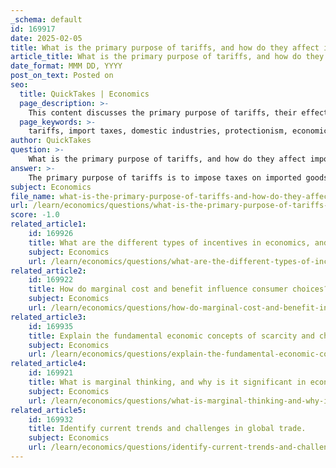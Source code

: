 ```yaml
---
_schema: default
id: 169917
date: 2025-02-05
title: What is the primary purpose of tariffs, and how do they affect import and export activities?
article_title: What is the primary purpose of tariffs, and how do they affect import and export activities?
date_format: MMM DD, YYYY
post_on_text: Posted on
seo:
  title: QuickTakes | Economics
  page_description: >-
    This content discusses the primary purpose of tariffs, their effects on import and export activities, and the broader economic implications, including inflation, job losses, and altered trade relationships.
  page_keywords: >-
    tariffs, import taxes, domestic industries, protectionism, economic functions, consumer prices, demand reduction, export impact, trade wars, inflation, supply chain disruptions, international relations, trade agreements, global trade dynamics
author: QuickTakes
question: >-
    What is the primary purpose of tariffs, and how do they affect import and export activities?
answer: >-
    The primary purpose of tariffs is to impose taxes on imported goods, which serves several economic functions. By making imported products more expensive, tariffs aim to protect domestic industries from foreign competition, thereby encouraging local consumption and production. This protectionist measure is often justified by the need to support local jobs and businesses, particularly in industries that may struggle to compete with cheaper foreign alternatives.\n\n### Effects of Tariffs on Import and Export Activities\n\n1. **Impact on Imports**:\n   - **Increased Prices**: Tariffs raise the cost of imported goods, leading to higher prices for consumers. For instance, if a country imposes a 25% tariff on imported steel, the price of steel in the domestic market will rise, which can reduce the quantity demanded as consumers and businesses seek cheaper alternatives.\n   - **Reduced Demand**: As prices increase, consumers may opt for domestically produced goods or substitute products, leading to a decrease in the demand for imported items. This can significantly affect the volume of imports.\n\n2. **Impact on Exports**:\n   - **Retaliation and Trade Wars**: When one country imposes tariffs, affected countries may retaliate with their own tariffs, which can lead to a trade war. This retaliation can make exports from the tariff-imposing country less competitive in international markets, resulting in reduced export volumes.\n   - **Economic Slowdown**: A decline in exports can lead to job losses in industries reliant on international markets, contributing to an economic slowdown. As businesses face reduced revenues from exports, they may cut costs, leading to layoffs and decreased domestic consumption.\n\n3. **Market Dynamics**:\n   - **Inflation**: The increase in prices due to tariffs can contribute to inflation, as the overall cost of goods rises. This can erode purchasing power and affect consumer behavior.\n   - **Supply Chain Disruptions**: Tariffs can disrupt global supply chains, as companies may need to source materials from different countries or adjust their production processes to mitigate the impact of increased costs.\n\n4. **Long-term Economic Relationships**:\n   - **Strained Trade Relationships**: Tariffs can alter existing trade relationships and influence future trade agreements. Countries may seek to negotiate new agreements to reduce or eliminate tariffs, which can reshape global trade dynamics.\n\nIn summary, tariffs serve to protect domestic industries but can have significant repercussions on both import and export activities, affecting prices, consumer behavior, and international trade relationships. The broader economic implications include potential inflation, job losses, and strained trade partnerships, which can ultimately impact global economic growth.
subject: Economics
file_name: what-is-the-primary-purpose-of-tariffs-and-how-do-they-affect-import-and-export-activities.md
url: /learn/economics/questions/what-is-the-primary-purpose-of-tariffs-and-how-do-they-affect-import-and-export-activities
score: -1.0
related_article1:
    id: 169926
    title: What are the different types of incentives in economics, and how do they affect consumer behavior?
    subject: Economics
    url: /learn/economics/questions/what-are-the-different-types-of-incentives-in-economics-and-how-do-they-affect-consumer-behavior
related_article2:
    id: 169922
    title: How do marginal cost and benefit influence consumer choices?
    subject: Economics
    url: /learn/economics/questions/how-do-marginal-cost-and-benefit-influence-consumer-choices
related_article3:
    id: 169935
    title: Explain the fundamental economic concepts of scarcity and choice.
    subject: Economics
    url: /learn/economics/questions/explain-the-fundamental-economic-concepts-of-scarcity-and-choice
related_article4:
    id: 169921
    title: What is marginal thinking, and why is it significant in economic decision making?
    subject: Economics
    url: /learn/economics/questions/what-is-marginal-thinking-and-why-is-it-significant-in-economic-decision-making
related_article5:
    id: 169932
    title: Identify current trends and challenges in global trade.
    subject: Economics
    url: /learn/economics/questions/identify-current-trends-and-challenges-in-global-trade
---
```


&nbsp;
